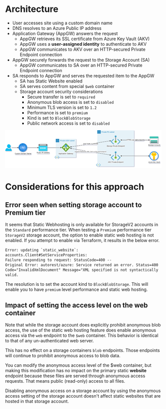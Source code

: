 # Architecture

- User accesses site using a custom domain name
- DNS resolves to an Azure Public IP address
- Application Gateway (AppGW) answers the request
  - AppGW retrieves its SSL certificate from Azure Key Vault (AKV)
  - AppGW uses a **user-assigned identity** to authenticate to AKV
  - AppGW communicates to AKV over an HTTP-secured Private Endpoint connection
- AppGW securely forwards the request to the Storage Account (SA)
  - AppGW communicates to SA over an HTTP-secured Private Endpoint connection
- SA responds to AppGW and serves the requested item to the AppGW
  - SA has Static Website enabled
  - SA serves content from special `$web` container
  - Storage account security considerations
    - Secure transfer is set to `required`
    - Anonymous blob access is set to `disabled`
    - Minimum TLS version is set to `1.2`
    - Performance is set to `premium`
    - Kind is set to `BlockBlobStorage`
    - Public network access is set to `disabled`

![architecture](assets/agw_sa_static_web.drawio.png)

# Considerations for this approach

## Error seen when setting storage account to Premium tier

It seems that Static Webhosting is only available for StorageV2 accounts in the `Standard` performance tier. When testing a `Premium` performance tier `StorageV2` storage account, the option to enable static web hosting is not enabled. If you attempt to enable via Terraform, it results in the below error. 


```
Error: updating `static_website`: accounts.Client#SetServiceProperties: 
Failure responding to request: StatusCode=400 -- 
Original Error: autorest/azure: Service returned an error. Status=400 
Code="InvalidXmlDocument" Message="XML specified is not syntactically valid.
```

The resolution is to set the account kind to `BlockBlobStorage`. This will enable you to have `premium` level performance and static web hosting. 

## Impact of setting the access level on the web container

Note that while the storage account does explicitly prohibit anonymous blob access, the use of the static web hosting feature does enable anonymous access via the `web` endpoint to the `$web` container. This behavior is identical to that of any un-authenticated web server. 

This has no effect on a storage containers `blob` endpoints. Those endpoints will continue to prohibit anonymous access to blob data. 

You can modify the anonymous access level of the $web container, but making this modification has no impact on the primary static **website** endpoint because these files are served through anonymous access requests. That means public (read-only) access to all files.

Disabling anonymous access on a storage account by using the anonymous access setting of the storage account doesn't affect static websites that are hosted in that storage account.
